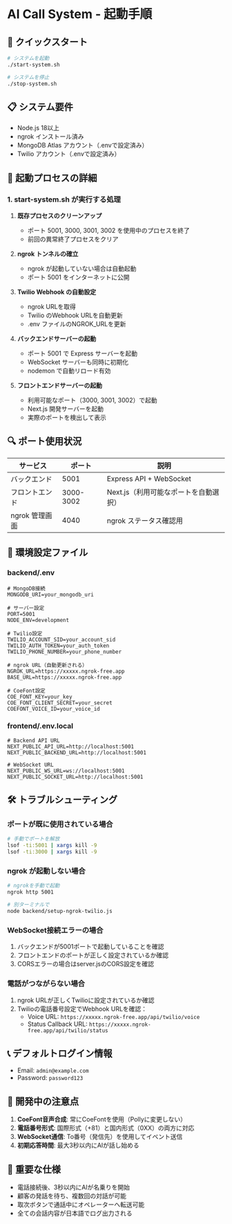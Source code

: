 # AI Call System - 起動手順

## 🚀 クイックスタート

```bash
# システムを起動
./start-system.sh

# システムを停止
./stop-system.sh
```

## 📋 システム要件

- Node.js 18以上
- ngrok インストール済み
- MongoDB Atlas アカウント（.envで設定済み）
- Twilio アカウント（.envで設定済み）

## 🔧 起動プロセスの詳細

### 1. start-system.sh が実行する処理

1. **既存プロセスのクリーンアップ**
   - ポート 5001, 3000, 3001, 3002 を使用中のプロセスを終了
   - 前回の異常終了プロセスをクリア

2. **ngrok トンネルの確立**
   - ngrok が起動していない場合は自動起動
   - ポート 5001 をインターネットに公開

3. **Twilio Webhook の自動設定**
   - ngrok URLを取得
   - Twilio のWebhook URLを自動更新
   - .env ファイルのNGROK_URLを更新

4. **バックエンドサーバーの起動**
   - ポート 5001 で Express サーバーを起動
   - WebSocket サーバーも同時に初期化
   - nodemon で自動リロード有効

5. **フロントエンドサーバーの起動**
   - 利用可能なポート（3000, 3001, 3002）で起動
   - Next.js 開発サーバーを起動
   - 実際のポートを検出して表示

## 🔍 ポート使用状況

| サービス | ポート | 説明 |
|---------|--------|------|
| バックエンド | 5001 | Express API + WebSocket |
| フロントエンド | 3000-3002 | Next.js（利用可能なポートを自動選択） |
| ngrok 管理画面 | 4040 | ngrok ステータス確認用 |

## 📝 環境設定ファイル

### backend/.env
```env
# MongoDB接続
MONGODB_URI=your_mongodb_uri

# サーバー設定
PORT=5001
NODE_ENV=development

# Twilio設定
TWILIO_ACCOUNT_SID=your_account_sid
TWILIO_AUTH_TOKEN=your_auth_token
TWILIO_PHONE_NUMBER=your_phone_number

# ngrok URL（自動更新される）
NGROK_URL=https://xxxxx.ngrok-free.app
BASE_URL=https://xxxxx.ngrok-free.app

# CoeFont設定
COE_FONT_KEY=your_key
COE_FONT_CLIENT_SECRET=your_secret
COEFONT_VOICE_ID=your_voice_id
```

### frontend/.env.local
```env
# Backend API URL
NEXT_PUBLIC_API_URL=http://localhost:5001
NEXT_PUBLIC_BACKEND_URL=http://localhost:5001

# WebSocket URL  
NEXT_PUBLIC_WS_URL=ws://localhost:5001
NEXT_PUBLIC_SOCKET_URL=http://localhost:5001
```

## 🛠️ トラブルシューティング

### ポートが既に使用されている場合
```bash
# 手動でポートを解放
lsof -ti:5001 | xargs kill -9
lsof -ti:3000 | xargs kill -9
```

### ngrok が起動しない場合
```bash
# ngrokを手動で起動
ngrok http 5001

# 別ターミナルで
node backend/setup-ngrok-twilio.js
```

### WebSocket接続エラーの場合
1. バックエンドが5001ポートで起動していることを確認
2. フロントエンドのポートが正しく設定されているか確認
3. CORSエラーの場合はserver.jsのCORS設定を確認

### 電話がつながらない場合
1. ngrok URLが正しくTwilioに設定されているか確認
2. Twilioの電話番号設定でWebhook URLを確認：
   - Voice URL: `https://xxxxx.ngrok-free.app/api/twilio/voice`
   - Status Callback URL: `https://xxxxx.ngrok-free.app/api/twilio/status`

## 📞 デフォルトログイン情報

- Email: `admin@example.com`
- Password: `password123`

## 🔄 開発中の注意点

1. **CoeFont音声合成**: 常にCoeFontを使用（Pollyに変更しない）
2. **電話番号形式**: 国際形式（+81）と国内形式（0XX）の両方に対応
3. **WebSocket通信**: To番号（発信先）を使用してイベント送信
4. **初期応答時間**: 最大3秒以内にAIが話し始める

## 📌 重要な仕様

- 電話接続後、3秒以内にAIが名乗りを開始
- 顧客の発話を待ち、複数回の対話が可能
- 取次ボタンで通話中にオペレーターへ転送可能
- 全ての会話内容が日本語でログ出力される